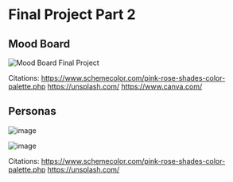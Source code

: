 # Final Project Part 2

## Mood Board

![Mood Board Final Project](https://github.com/user-attachments/assets/9e328458-d6ed-42c4-88bd-3e846f59d978)

Citations:
https://www.schemecolor.com/pink-rose-shades-color-palette.php
https://unsplash.com/
https://www.canva.com/

## Personas

![image](https://github.com/user-attachments/assets/887ecc62-f843-482f-9cc3-b199ae281689)

![image](https://github.com/user-attachments/assets/2865ac99-e7b9-46a8-8b6c-c22f94c8b569)

Citations:
https://www.schemecolor.com/pink-rose-shades-color-palette.php
https://unsplash.com/

